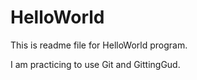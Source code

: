# HelloWorld

This is readme file for HelloWorld program.

I am practicing to use Git and GittingGud.
